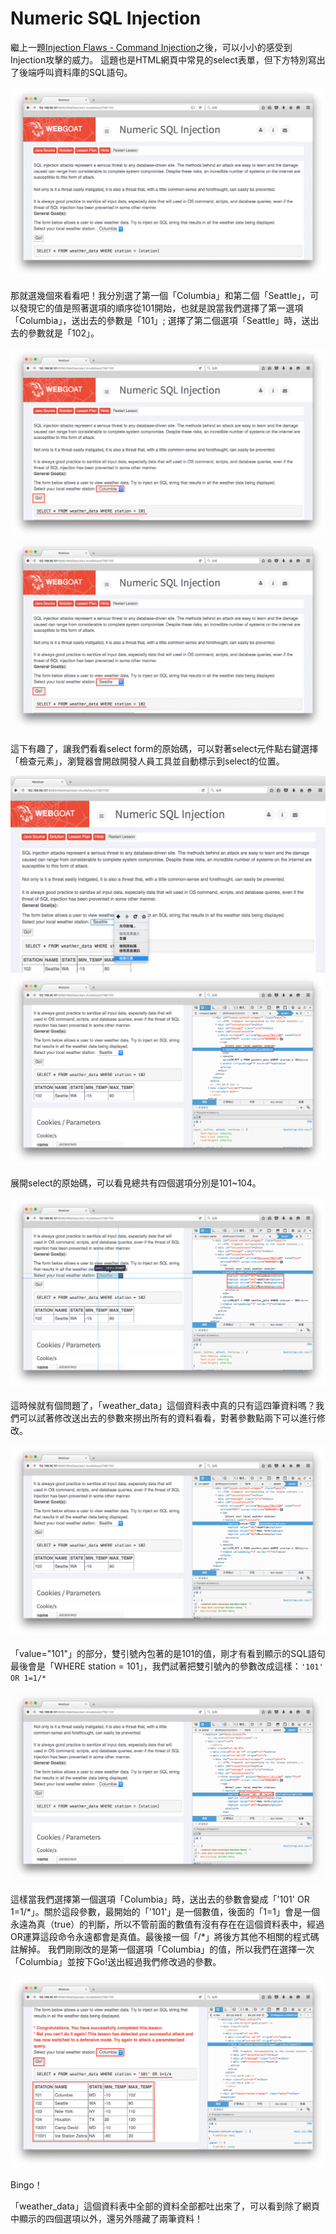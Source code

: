 Numeric SQL Injection
====
繼上一題[Injection Flaws - Command Injection](Command_Injection.md)之後，可以小小的感受到Injection攻擊的威力。
這題也是HTML網頁中常見的select表單，但下方特別寫出了後端呼叫資料庫的SQL語句。

![Numeric_SQL_Injection-01](../_Screenshot/Injection_Flaws/Numeric_SQL_Injection/Numeric_SQL_Injection-01.png)

那就選幾個來看看吧！我分別選了第一個「Columbia」和第二個「Seattle」，可以發現它的值是照著選項的順序從101開始，也就是說當我們選擇了第一選項「Columbia」，送出去的參數是「101」; 選擇了第二個選項「Seattle」時，送出去的參數就是「102」。

![Numeric_SQL_Injection-02](../_Screenshot/Injection_Flaws/Numeric_SQL_Injection/Numeric_SQL_Injection-02.png)
![Numeric_SQL_Injection-03](../_Screenshot/Injection_Flaws/Numeric_SQL_Injection/Numeric_SQL_Injection-03.png)

這下有趣了，讓我們看看select form的原始碼，可以對著select元件點右鍵選擇「檢查元素」，瀏覽器會開啟開發人員工具並自動標示到select的位置。

![Numeric_SQL_Injection-04](../_Screenshot/Injection_Flaws/Numeric_SQL_Injection/Numeric_SQL_Injection-04.png)
![Numeric_SQL_Injection-05](../_Screenshot/Injection_Flaws/Numeric_SQL_Injection/Numeric_SQL_Injection-05.png)

展開select的原始碼，可以看見總共有四個選項分別是101~104。

![Numeric_SQL_Injection-06](../_Screenshot/Injection_Flaws/Numeric_SQL_Injection/Numeric_SQL_Injection-06.png)

這時候就有個問題了，「weather_data」這個資料表中真的只有這四筆資料嗎？我們可以試著修改送出去的參數來撈出所有的資料看看，對著參數點兩下可以進行修改。

![Numeric_SQL_Injection-07](../_Screenshot/Injection_Flaws/Numeric_SQL_Injection/Numeric_SQL_Injection-07.png)

「value="101"」的部分，雙引號內包著的是101的值，剛才有看到顯示的SQL語句最後會是「WHERE station = 101」，我們試著把雙引號內的參數改成這樣：`'101' OR 1=1/*`

![Numeric_SQL_Injection-08](../_Screenshot/Injection_Flaws/Numeric_SQL_Injection/Numeric_SQL_Injection-08.png)

這樣當我們選擇第一個選項「Columbia」時，送出去的參數會變成「'101' OR 1=1/*」。關於這段參數，最開始的「'101'」是一個數值，後面的「1=1」會是一個永遠為真（true）的判斷，所以不管前面的數值有沒有存在在這個資料表中，經過OR運算這段命令永遠都會是真值。最後接一個「/\*」將後方其他不相關的程式碼註解掉。
我們剛剛改的是第一個選項「Columbia」的值，所以我們在選擇一次「Columbia」並按下Go!送出經過我們修改過的參數。

![Numeric_SQL_Injection-09](../_Screenshot/Injection_Flaws/Numeric_SQL_Injection/Numeric_SQL_Injection-09.png)

Bingo！

「weather_data」這個資料表中全部的資料全部都吐出來了，可以看到除了網頁中顯示的四個選項以外，還另外隱藏了兩筆資料！
